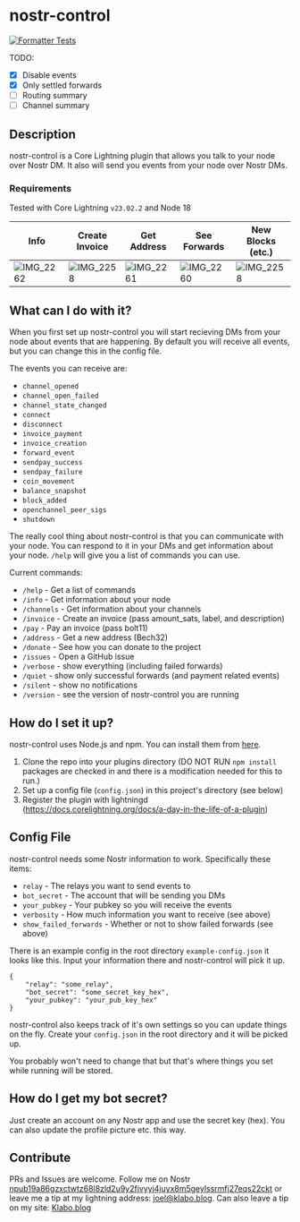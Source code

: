 # nostr-control

[![Formatter Tests](https://github.com/joelklabo/nostr-control/actions/workflows/formatter-tests.yml/badge.svg)](https://github.com/joelklabo/nostr-control/actions/workflows/formatter-tests.yml)

TODO:

- [x] Disable events
- [x] Only settled forwards
- [ ] Routing summary
- [ ] Channel summary

## Description

nostr-control is a Core Lightning plugin that allows you talk to your node over Nostr DM. It also will send you events from your node over Nostr DMs.

### Requirements
Tested with Core Lightning `v23.02.2` and Node 18

| Info | Create Invoice | Get Address | See Forwards | New Blocks (etc.) |
| - | - | - | - | - |
|![IMG_2262](https://user-images.githubusercontent.com/264977/234135277-075c3a99-510c-4b39-a643-17421e5af100.PNG)|![IMG_2258](https://user-images.githubusercontent.com/264977/234135152-7debd1ea-4f73-4d1e-9a07-1f80b3335d8b.PNG) |![IMG_2261](https://user-images.githubusercontent.com/264977/234135150-16d2f2b9-11c5-44e6-ab3f-dd7e61017800.PNG) |![IMG_2260](https://user-images.githubusercontent.com/264977/234135151-65ba672f-0d6d-4050-a55f-2c14c13c3a57.PNG) |![IMG_2258](https://user-images.githubusercontent.com/264977/234135155-51e7810b-f548-4bcc-ac21-e962cf1a331c.PNG) |

## What can I do with it?

When you first set up nostr-control you will start recieving DMs from your node about events that are happening. By default you will receive all events, but you can change this in the config file.

The events you can receive are:

- `channel_opened`
- `channel_open_failed`
- `channel_state_changed`
- `connect`
- `disconnect`
- `invoice_payment`
- `invoice_creation`
- `forward_event`
- `sendpay_success`
- `sendpay_failure`
- `coin_movement`
- `balance_snapshot`
- `block_added`
- `openchannel_peer_sigs`
- `shutdown`

The really cool thing about nostr-control is that you can communicate with your node. You can respond to it in your DMs and get information about your node. `/help` will give you a list of commands you can use.

Current commands:

- `/help` - Get a list of commands
- `/info` - Get information about your node
- `/channels` - Get information about your channels
- `/invoice` - Create an invoice (pass amount_sats, label, and description)
- `/pay` - Pay an invoice (pass bolt11)
- `/address` - Get a new address (Bech32)
- `/donate` - See how you can donate to the project
- `/issues` - Open a GitHub issue
- `/verbose` - show everything (including failed forwards)
- `/quiet` - show only successful forwards (and payment related events)
- `/silent` - show no notifications
- `/version` - see the version of nostr-control you are running

## How do I set it up?

nostr-control uses Node.js and npm. You can install them from [here](https://nodejs.org/en/download/).

1. Clone the repo into your plugins directory (DO NOT RUN `npm install` packages are checked in and there is a modification needed for this to run.)
2. Set up a config file (`config.json`) in this project's directory (see below)
3. Register the plugin with lightningd (https://docs.corelightning.org/docs/a-day-in-the-life-of-a-plugin)

## Config File

nostr-control needs some Nostr information to work. Specifically these items:

- `relay` - The relays you want to send events to
- `bot_secret` - The account that will be sending you DMs
- `your_pubkey` - Your pubkey so you will receive the events
- `verbosity` - How much information you want to receive (see above)
- `show_failed_forwards` - Whether or not to show failed forwards (see above)

There is an example config in the root directory `example-config.json` it looks like this. Input your information there and nostr-control will pick it up.

```javscript
{
	"relay": "some_relay",
	"bot_secret": "some_secret_key_hex",
	"your_pubkey": "your_pub_key_hex"
}
```

nostr-control also keeps track of it's own settings so you can update things on the fly. Create your `config.json` in the root directory and it will be picked up.

You probably won't need to change that but that's where things you set while running will be stored.

## How do I get my bot secret?

Just create an account on any Nostr app and use the secret key (hex). You can also update the profile picture etc. this way.

## Contribute

PRs and Issues are welcome. Follow me on Nostr [npub19a86gzxctwtz68l8zld2u9y2fjvyyj4juyx8m5geylssrmfj27eqs22ckt](https://nostr.directory/p/joelklabo) or leave me a tip at my lightning address: [joel@klabo.blog](lightning:joel@klabo.blog). Can also leave a tip on my site: [Klabo.blog](https://klabo.blog/tip)
